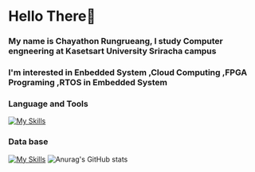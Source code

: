 # Hello There👋

### My name is Chayathon Rungrueang, I study Computer engneering at Kasetsart University Sriracha campus
### I'm interested in **Enbedded System** ,**Cloud Computing** ,**FPGA Programing** ,**RTOS in Embedded System**

### **Language and Tools**
[![My Skills](https://skillicons.dev/icons?i=c,cpp,js,java,docker,kubernetes,postman,arduino,linux,azure)](https://skillicons.dev)
### **Data base**
[![My Skills](https://skillicons.dev/icons?i=mongodb,mysql)](https://skillicons.dev)
![Anurag's GitHub stats](https://github-readme-stats.vercel.app/api?username=ThirdChyr&show_icons=true&theme=dark)
